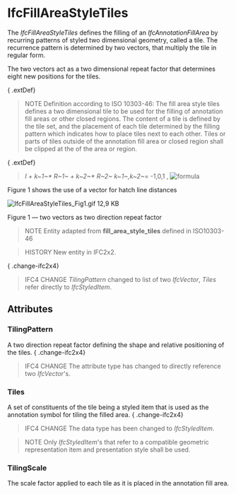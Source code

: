 # IfcFillAreaStyleTiles

The _IfcFillAreaStyleTiles_ defines the filling of an _IfcAnnotationFillArea_ by recurring patterns of styled two dimensional geometry, called a tile. The recurrence pattern is determined by two vectors, that multiply the tile in regular form.<!-- end of definition -->

The two vectors act as a two dimensional repeat factor that determines eight new positions for the tiles.

{ .extDef}
> NOTE Definition according to ISO 10303-46:
> The fill area style tiles defines a two dimensional tile to be used for the filling of annotation fill areas or other closed regions. The content of a tile is defined by the tile set, and the placement of each tile determined by the filling pattern which indicates how to place tiles next to each other. Tiles or parts of tiles outside of the annotation fill area or closed region shall be clipped at the of the area or region.

{ .extDef}
> _I + k~1~\* R~1~ +
k~2~\* R~2~_   _k~1~,k~2~_= -1,0,1 , ![formula](../../../../figures/ifcfillareastyletilesymbolwithstyle_fig1.gif)
>

Figure 1 shows the use of a vector for hatch line distances

![IfcFillAreaStyleTiles_Fig1.gif 12,9 KB](../../../../figures/ifcfillareastyletiles_fig1.gif)

Figure 1 — two vectors as two direction repeat factor

> NOTE Entity adapted from **fill_area_style_tiles** defined in ISO10303-46

> HISTORY New entity in IFC2x2.

{ .change-ifc2x4}
> IFC4 CHANGE _TilingPattern_ changed to list of two _IfcVector_, _Tiles_ refer directly to _IfcStyledItem_.

## Attributes

### TilingPattern
A two direction repeat factor defining the shape and relative positioning of the tiles.
{ .change-ifc2x4}
> IFC4 CHANGE The attribute type has changed to directly reference two _IfcVector_'s.

### Tiles
A set of constituents of the tile being a styled item that is used as the annotation symbol for tiling the filled area.
{ .change-ifc2x4}
> IFC4 CHANGE The data type has been changed to _IfcStyledItem_.

> NOTE Only _IfcStyledItem_'s that refer to a compatible geometric representation item and presentation style shall be used.

### TilingScale
The scale factor applied to each tile as it is placed in the annotation fill area.
